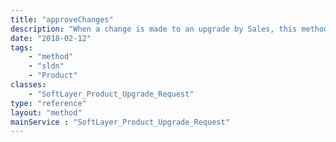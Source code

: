 ```yaml
---
title: "approveChanges"
description: "When a change is made to an upgrade by Sales, this method will approve the changes that were made. A customer must acknowledge the change and approve it so that the upgrade request can proceed. "
date: "2018-02-12"
tags:
    - "method"
    - "sldn"
    - "Product"
classes:
    - "SoftLayer_Product_Upgrade_Request"
type: "reference"
layout: "method"
mainService : "SoftLayer_Product_Upgrade_Request"
---
```

